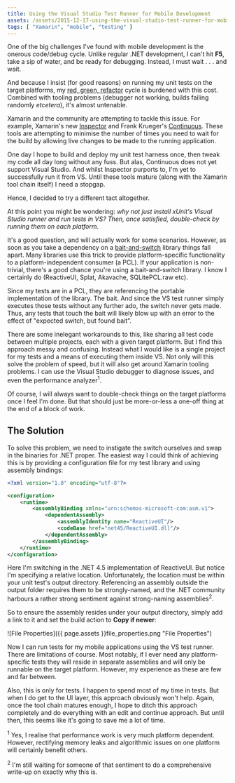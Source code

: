 ```yaml
---
title: Using the Visual Studio Test Runner for Mobile Development
assets: /assets/2015-12-17-using-the-visual-studio-test-runner-for-mobile-development/
tags: [ "Xamarin", "mobile", "testing" ]
---
```

One of the big challenges I've found with mobile development is the onerous code/debug cycle. Unlike regular .NET development, I can't hit **F5**, take a sip of water, and be ready for debugging. Instead, I must wait . . . and wait.

And because I insist (for good reasons) on running my unit tests on the target platforms, my [red, green, refactor](http://www.santeon.com/insight-blog/video-and-article/33-insight-blog/video-and-article/229-test-driven-development-red-green-refactor) cycle is burdened with this cost. Combined with tooling problems (debugger not working, builds failing randomly *etcetera*), it's almost untenable.

Xamarin and the community are attempting to tackle this issue. For example, Xamarin's new [Inspector](https://developer.xamarin.com/guides/cross-platform/inspector/) and Frank Krueger's [Continuous](https://github.com/praeclarum/Continuous). These tools are attempting to minimise the number of times you need to wait for the build by allowing live changes to be made to the running application.

One day I hope to build and deploy my unit test harness once, then tweak my code all day long without any fuss. But alas, Continuous does not yet support Visual Studio. And whilst Inspector purports to, I'm yet to successfully run it from VS. Until these tools mature (along with the Xamarin tool chain itself) I need a stopgap.

Hence, I decided to try a different tact altogether.

At this point you might be wondering: *why not just install xUnit's Visual Studio runner and run tests in VS? Then, once satisfied, double-check by running them on each platform.*

It's a good question, and will actually work for some scenarios. However, as soon as you take a dependency on a [bait-and-switch](http://log.paulbetts.org/the-bait-and-switch-pcl-trick/) library things fall apart. Many libraries use this trick to provide platform-specific functionality to a platform-independent consumer (a PCL). If your application is non-trivial, there's a good chance you're using a bait-and-switch library. I know I certainly do (ReactiveUI, Splat, Akavache, SQLitePCL.raw etc).

Since my tests are in a PCL, they are referencing the portable implementation of the library. The bait. And since the VS test runner simply executes those tests without any further ado, the switch never gets made. Thus, any tests that touch the bait will likely blow up with an error to the effect of "expected switch, but found bait".

There are some inelegant workarounds to this, like sharing all test code between multiple projects, each with a given target platform. But I find this approach messy and confusing. Instead what I would like is a single project for my tests and a means of executing them inside VS. Not only will this solve the problem of speed, but it will also get around Xamarin tooling problems. I can use the Visual Studio debugger to diagnose issues, and even the performance analyzer<sup>1</sup>.

Of course, I will always want to double-check things on the target platforms once I feel I'm done. But that should just be more-or-less a one-off thing at the end of a block of work.

## The Solution

To solve this problem, we need to instigate the switch ourselves and swap in the binaries for .NET proper. The easiest way I could think of achieving this is by providing a configuration file for my test library and using assembly bindings:

```xml
<?xml version="1.0" encoding="utf-8"?>

<configuration>
    <runtime>
        <assemblyBinding xmlns="urn:schemas-microsoft-com:asm.v1">
            <dependentAssembly>
                <assemblyIdentity name="ReactiveUI"/>
                <codeBase href="net45/ReactiveUI.dll"/>
            </dependentAssembly>
        </assemblyBinding>
    </runtime>
</configuration>
```

Here I'm switching in the .NET 4.5 implementation of ReactiveUI. But notice I'm specifying a relative location. Unfortunately, the location must be within your unit test's output directory. Referencing an assembly outside the output folder requires them to be strongly-named, and the .NET community harbours a rather strong sentiment against strong-naming assemblies<sup>2</sup>.

So to ensure the assembly resides under your output directory, simply add a link to it and set the build action to **Copy if newer**:

![File Properties]({{ page.assets }}file_properties.png "File Properties")

Now I can run tests for my mobile applications using the VS test runner. There are limitations of course. Most notably, if I ever need any platform-specific tests they will reside in separate assemblies and will only be runnable on the target platform. However, my experience as these are few and far between.

Also, this is only for tests. I happen to spend most of my time in tests. But when I do get to the UI layer, this approach obviously won't help. Again, once the tool chain matures enough, I hope to ditch this approach completely and do everything with an edit and continue approach. But until then, this seems like it's going to save me a lot of time.

<sup>1</sup> Yes, I realise that performance work is very much platform dependent. However, rectifying memory leaks and algorithmic issues on one platform will certainly benefit others.

<sup>2</sup> I'm still waiting for someone of that sentiment to do a comprehensive write-up on exactly why this is.